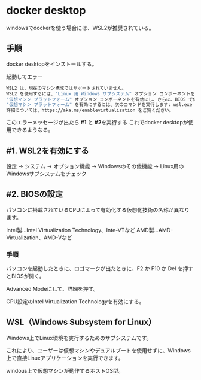 # docker desktop
windowsでdockerを使う場合には、WSL2が推奨されている。
## 手順
docker desktopをインストールする。

起動してエラー
```bash
WSL2 は、現在のマシン構成ではサポートされていません。
WSL2 を使用するには、"Linux 用 Windows サブシステム" オプション コンポーネントを有効にしてください。
"仮想マシン プラットフォーム" オプション コンポーネントを有効にし、さらに、BIOS で仮想化を有効にしてください。
"仮想マシン プラットフォーム" を有効にするには、次のコマンドを実行します: wsl.exe --install --no-distribution
詳細については、https://aka.ms/enablevirtualization をご覧ください。
```
このエラーメッセージが出たら **#1** と **#2**を実行する
これでdocker desktopが使用できるようなる。


## #1. WSL2を有効にする
設定 -> システム -> オプション機能 -> Windowsのその他機能 -> Linux用のWindowsサブシステムをチェック


## #2. BIOSの設定
パソコンに搭載されているCPUによって有効化する仮想化技術の名称が異なります。

Intel製…Intel Virtualization Technology、Inte-VTなど
AMD製…AMD-Virtualization、AMD-Vなど

 ### 手順
パソコンを起動したときに、ロゴマークが出たときに、F2 か F10 か Del を押すとBIOSが開く。

Advanced Modeにして、詳細を押す。

CPU設定のIntel Virtualization Technologyを有効にする。


## WSL（Windows Subsystem for Linux）
Windows上でLinux環境を実行するためのサブシステムです。

これにより、ユーザーは仮想マシンやデュアルブートを使用せずに、Windows上で直接Linuxアプリケーションを実行できます。

windous上で仮想マシンが動作するホストOS型。

